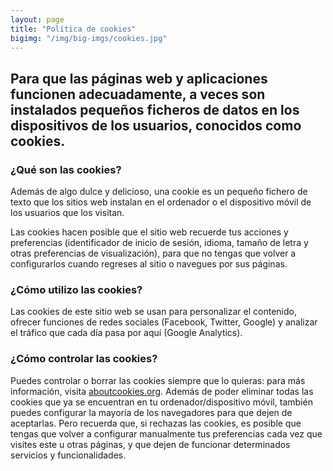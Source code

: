 ```yaml
---
layout: page
title: "Política de cookies"
bigimg: "/img/big-imgs/cookies.jpg"
---
```


## Para que las páginas web y aplicaciones funcionen adecuadamente, a veces son instalados pequeños ficheros de datos en los dispositivos de los usuarios, conocidos como cookies.  

### ¿Qué son las cookies?

Además de algo dulce y delicioso, una cookie es un pequeño fichero de texto que los sitios web instalan en el ordenador o el dispositivo móvil de los usuarios que los visitan.

Las cookies hacen posible que el sitio web recuerde tus acciones y preferencias (identificador de inicio de sesión, idioma, tamaño de letra y otras preferencias de visualización), para que no tengas que volver a configurarlos cuando regreses al sitio o navegues por sus páginas.

### ¿Cómo utilizo las cookies?

Las cookies de este sitio web se usan para personalizar el contenido, ofrecer funciones de redes sociales (Facebook, Twitter, Google) y analizar el tráfico que cada día pasa por aquí (Google Analytics). 

### ¿Cómo controlar las cookies?

Puedes controlar o borrar las cookies siempre que lo quieras: para más información, visita [aboutcookies.org](https://aboutcookies.org/). Además de poder eliminar todas las cookies que ya se encuentran en tu ordenador/dispositivo móvil, también puedes configurar la mayoría de los navegadores para que dejen de aceptarlas. Pero recuerda que, si rechazas las cookies, es posible que tengas que volver a configurar manualmente tus preferencias cada vez que visites este u otras páginas, y que dejen de funcionar determinados servicios y funcionalidades.
